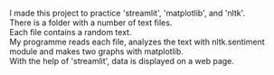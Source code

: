 I made this project to practice 'streamlit', 'matplotlib', and 'nltk'.  
There is a folder with a number of text files.  
Each file contains a random text.  
My programme reads each file, analyzes the text with nltk.sentiment module and makes two graphs with matplotlib.  
With the help of 'streamlit', data is displayed on a web page.  
